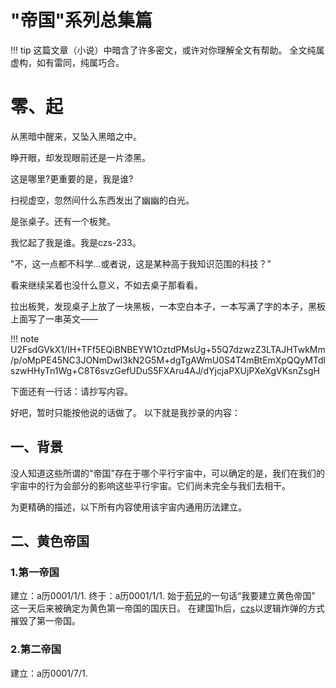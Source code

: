 # "帝国"系列总集篇
!!! tip
    这篇文章（小说）中暗含了许多密文，或许对你理解全文有帮助。
    全文纯属虚构，如有雷同，纯属巧合。

# 零、起
从黑暗中醒来，又坠入黑暗之中。

睁开眼，却发现眼前还是一片漆黑。

这是哪里?更重要的是，我是谁?

扫视虚空，忽然间什么东西发出了幽幽的白光。

是张桌子。还有一个板凳。

我忆起了我是谁。我是czs-233。

"不，这一点都不科学...或者说，这是某种高于我知识范围的科技？”

看来继续呆着也没什么意义，不如去桌子那看看。

拉出板凳，发现桌子上放了一块黑板，一本空白本子，一本写满了字的本子，黑板上面写了一串英文——


!!! note
   U2FsdGVkX1/IH+TFf5EQiBNBEYW1OztdPMsUg+55Q7dzwzZ3LTAJHTwkMm/p/oMpPE45NC3JONmDwI3kN2G5M+dgTgAWmU0S4T4mBtEmXpQQyMTdlszwHHyTn1Wg+C8T6svzGefUDuS5FXAru4AJ/dYjcjaPXUjPXeXgVKsnZsgH

下面还有一行话：请抄写内容。
<font color=#fffff size=2>--Rabbit -czs233 </font>

好吧，暂时只能按他说的话做了。
以下就是我抄录的内容：
## 一、背景
没人知道这些所谓的"帝国"存在于哪个平行宇宙中，可以确定的是，我们在我们的宇宙中的行为会部分的影响这些平行宇宙。它们尚未完全与我们去相干。

为更精确的描述，以下所有内容使用该宇宙内通用历法建立。

## 二、黄色帝国
### 1.第一帝国
建立：a历0001/1/1.
终于：a历0001/1/1.
始于[苟兄]()的一句话“我要建立黄色帝国”
这一天后来被确定为黄色第一帝国的国庆日。
在建国1h后，[czs](人物志\czs.md)以逻辑炸弹的方式摧毁了第一帝国。
### 2.第二帝国
建立：a历0001/7/1.
